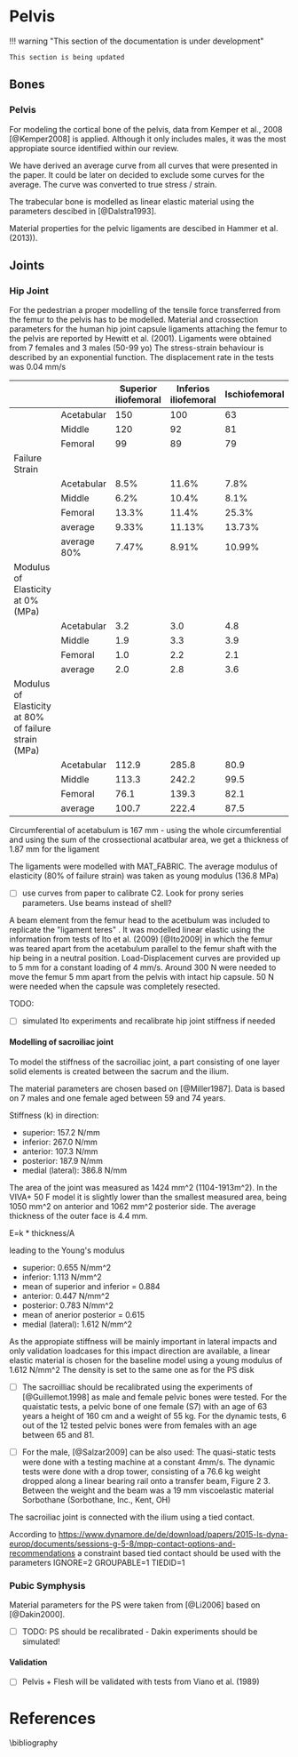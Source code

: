 # Pelvis

!!! warning "This section of the documentation is under development"
    
    This section is being updated

## Bones

### Pelvis

For modeling the cortical bone of the pelvis, data from Kemper et al., 2008 [@Kemper2008] is applied. Although it only includes males, it was the most appropiate source identified within our review. 

We have derived an average curve from all curves that were presented in the paper. It could be later on decided to exclude some curves for the average. The curve was converted to true stress / strain.

The trabecular bone is modelled as linear elastic material using the parameters descibed in [@Dalstra1993].

<!-- Notes: From Fleps et al. (2018): "Acetabular cartilage was modelled based on the study of Burgin et al. [28] using a hyperelastic material model without viscoelastic effect (LS Dyna, MAT_077, v = 0.495, rho = 0.795 g/cm3, C10 = 0.352 MPa, C01 = 0.306 MPa, C11 = 0.052 MPa). Hyperelastic material parameters for fibrous cartilage at the pubic symphysis were based on the study from Li et al. [29] (LS Dyna, MAT_027, v = 0.495, rho = 0.795 g/cm3, C10 = 0.1 MPa, C01 = 0.45 MPa). The same parameters were also used for the cartilage in the sacroiliac joint for lack of better published information."
Pelvic ligaments were modelled with tension only cable elements with material properties according to Hammer et al. [31] (LS Dyna, MAT_071, E = 395 MPa). Cross sections that were based on subject specific insertion site length and an average ligament thickness of 1mm. -->
Material properties for the pelvic ligaments are descibed in Hammer et al. (2013)).

<!-- Todo:

- [ ] The isolated pelvic bone + joints should be validated with the quasistatic and dynamic (spheric) impactor tests of [@Guillemot.1998] and   [@Salzar2009]
- [ ] Overall stiffness of Pelvis + Flesh should be validated with tests from Viano (1989)
 -->

## Joints

### Hip Joint

For the pedestrian a proper modelling of the tensile force transferred from the femur to the pelvis has to be modelled.
Material and crossection parameters for the human hip joint capsule ligaments attaching the femur to the pelvis are reported by Hewitt et al. (2001). Ligaments were obtained from 7 females and 3 males (50-99 yo)
The stress-strain behaviour is described by an exponential function. The displacement rate in the tests was 0.04 mm/s


|                                                      |             | Superior iliofemoral | Inferios iliofemoral | Ischiofemoral |
|------------------------------------------------------|-------------|----------------------|----------------------|---------------|
|                                                      | Acetabular  | 150                  | 100                  | 63            |
|                                                      | Middle      | 120                  | 92                   | 81            |
|                                                      | Femoral     | 99                   | 89                   | 79            |
| Failure Strain                                       |             |                      |                      |               |
|                                                      | Acetabular  | 8.5%                 | 11.6%                | 7.8%          |
|                                                      | Middle      | 6.2%                 | 10.4%                | 8.1%          |
|                                                      | Femoral     | 13.3%                | 11.4%                | 25.3%         |
|                                                      | average     | 9.33%                | 11.13%               | 13.73%        |
|                                                      | average 80% | 7.47%                | 8.91%                | 10.99%        |
| Modulus of Elasticity at 0% (MPa)                    |             |                      |                      |               |
|                                                      | Acetabular  | 3.2                  | 3.0                  | 4.8           |
|                                                      | Middle      | 1.9                  | 3.3                  | 3.9           |
|                                                      | Femoral     | 1.0                  | 2.2                  | 2.1           |
|                                                      | average     | 2.0                  | 2.8                  | 3.6           |
| Modulus of Elasticity at 80% of failure strain (MPa) |             |                      |                      |               |
|                                                      | Acetabular  | 112.9                | 285.8                | 80.9          |
|                                                      | Middle      | 113.3                | 242.2                | 99.5          |
|                                                      | Femoral     | 76.1                 | 139.3                | 82.1          |
|                                                      | average     | 100.7                | 222.4                | 87.5          |

Circumferential of acetabulum is 167 mm - using the whole circumferential and using the sum of the crossectional acatbular area, we get a thickness of 1.87 mm for the ligament

<!-- (150+100+63)=313 mm^2 / 167mm= 1.87 mm
At the femuroal end the ligament will has a circumferential of 120 mm, resulting in a tickness of 2.22 mm
(99+89+79)=267 mm^2 / 120mm = 2.225 mm -->

The ligaments were modelled with MAT_FABRIC. The average modulus of elasticity (80% of failure strain) was taken as young modulus (136.8 MPa)

- [ ] use curves from paper to calibrate C2. Look for prony series parameters. Use beams instead of shell?



<!-- Notes: [@Fleps2018] have modelled the hip joint capsule ligaments with separated matrix and fiber material. The matrix was modelled as shell with
linear elastic material and E=0.002 MPA. The fibers were modelled as cable elements (MAT_071) with material properties according to Hewitt et al. (E=200 MPa with a toe region of 8% strain) -->

A beam element from the femur head to the acetbulum was included to replicate the "ligament teres" . It was modelled linear elastic using the information from tests of Ito et al. (2009) [@Ito2009] in which the femur was teared apart from the acetabulum parallel to the femur shaft with the hip being in a neutral position. Load-Displacement curves are provided up to 5 mm for a constant loading of 4 mm/s.
Around 300 N were needed to move the femur 5 mm apart from the pelvis with intact hip capsule. 50 N were needed when the capsule was completely resected. 

TODO:
- [ ] simulated Ito experiments and recalibrate hip joint stiffness if needed


#### Modelling of sacroiliac joint

To model the stiffness of the sacroiliac joint, a part consisting of one layer solid elements is created between the sacrum and the ilium.

The material parameters are chosen based on [@Miller1987].
Data is based on 7 males and one female aged between 59 and 74 years. 

Stiffness (k) in direction: 
* superior: 157.2 N/mm 
* inferior: 267.0 N/mm
* anterior: 107.3 N/mm
* posterior: 187.9 N/mm
* medial (lateral): 386.8 N/mm

The area of the joint was measured as 1424 mm^2 (1104-1913m^2). In the VIVA+ 50 F model it is slightly lower than the smallest measured area, being 1050 mm^2 on anterior and 1062 mm^2 posterior side. 
The average thickness of the outer face is 4.4 mm. 

E=k * thickness/A

leading to the Young's modulus

* superior: 0.655 N/mm^2 
* inferior: 1.113 N/mm^2
* mean of superior and inferior = 0.884
* anterior: 0.447 N/mm^2
* posterior: 0.783 N/mm^2
* mean of anerior posterior = 0.615
* medial (lateral): 1.612 N/mm^2

As the appropiate stiffness will be mainly important in lateral impacts and only validation loadcases for this impact direction are available, a linear elastic material is chosen for the baseline model using a young modulus of 1.612 N/mm^2
The density is set to the same one as for the PS disk 

<!-- - [ ] TODO: find appropiate density -->


- [ ] The sacroilliac should be recalibrated using the experiments of [@Guillemot.1998] as male and female pelvic bones were tested. For the quaistatic tests, a pelvic bone of  one female (S7) with an age of 63 years a height of 160 cm and a weight of 55 kg.  For the dynamic tests, 6 out of the 12 tested pelvic bones were from females with an age between 65 and 81.


- [ ] For the male, [@Salzar2009] can be also used: The quasi-static tests were done with a testing machine at a constant 4mm/s. The dynamic tests were done with a drop tower, consisting of a 76.6 kg weight dropped along a linear bearing rail onto a transfer beam, Figure 2 3. Between the weight and the beam was a 19 mm viscoelastic material Sorbothane (Sorbothane, Inc., Kent, OH)


The sacroiliac joint is connected with the ilium using a tied contact.

According to https://www.dynamore.de/de/download/papers/2015-ls-dyna-europ/documents/sessions-g-5-8/mpp-contact-options-and-recommendations a constraint based tied contact should be used with the parameters IGNORE=2 GROUPABLE=1 TIEDID=1

### Pubic Symphysis
Material parameters for the PS were taken from [@Li2006] based on [@Dakin2000].

- [ ] TODO: PS should be recalibrated - Dakin experiments should be simulated!


#### Validation

- [ ] Pelvis + Flesh will be validated with tests from Viano  et al. (1989)

# References
\bibliography
